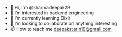 - 👋 Hi, I’m @sharmadeepak29
- 👀 I’m interested in backend engineering
- 🌱 I’m currently learning Elixir
- 💞️ I’m looking to collaborate on anything interesting
- 📫 How to reach me deepakstarin19@gmail.com

<!---
sharmadeepak29/sharmadeepak29 is a ✨ special ✨ repository because its `README.md` (this file) appears on your GitHub profile.
You can click the Preview link to take a look at your changes.
--->
